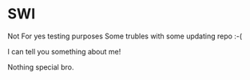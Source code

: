 # SWI
Not For yes testing purposes
Some trubles with some updating repo :-(

I can tell you something about me!

Nothing special bro.
